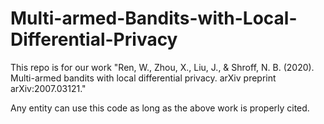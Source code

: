 # Multi-armed-Bandits-with-Local-Differential-Privacy

This repo is for our work "Ren, W., Zhou, X., Liu, J., & Shroff, N. B. (2020). Multi-armed bandits with local differential privacy. arXiv preprint arXiv:2007.03121."

Any entity can use this code as long as the above work is properly cited.
